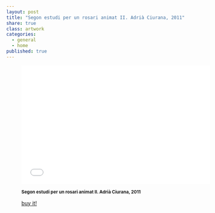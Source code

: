```yaml
---
layout: post
title: "Segon estudi per un rosari animat II. Adrià Ciurana, 2011"
share: true
class: artwork
categories:
  - general
  - home
published: true
---
```


<figure class="text-center">
	<div class="embed-container">
		<iframe src="//player.vimeo.com/video/101385919?title=0&amp;portrait=0" width="500" height="314" frameborder="0" webkitallowfullscreen mozallowfullscreen allowfullscreen></iframe>
	</div>
	<figcaption>
		<p><small><strong>Segon estudi per un rosari animat II. Adrià Ciurana, 2011</strong></small></p>
		<p><a href="http://www.inpocketart.com/product/segon-estudi-per-un-rosari-animat-ii-adria-ciurana-2011/" class="btn btn-primary btn-lg"><i class="fa fa-credit-card"></i> buy it!</a></p>
	</figcaption>
</figure>